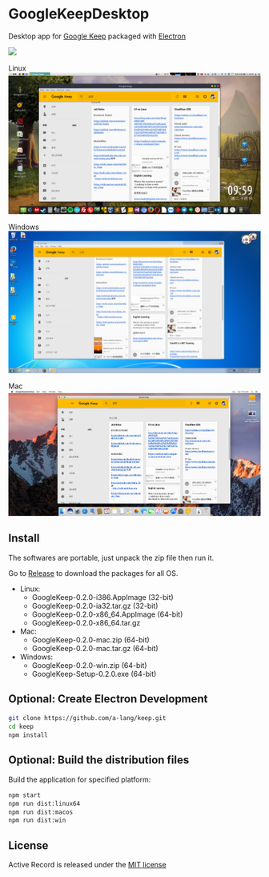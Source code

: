 # GoogleKeepDesktop 

Desktop app for [Google Keep][google-keep] packaged with [Electron][electron]

![](screenshot.png)

Linux
![](screenshot-linux.png)

Windows
![](screenshot-win.png)

Mac
![](screenshot-mac.png)

## Install

The softwares are portable, just unpack the zip file then run it. 

Go to [Release][release] to download the packages for all OS.

* Linux: 
  * GoogleKeep-0.2.0-i386.AppImage (32-bit)
  * GoogleKeep-0.2.0-ia32.tar.gz (32-bit)
  * GoogleKeep-0.2.0-x86_64.AppImage (64-bit)
  * GoogleKeep-0.2.0-x86_64.tar.gz
* Mac: 
  * GoogleKeep-0.2.0-mac.zip (64-bit)
  * GoogleKeep-0.2.0-mac.tar.gz (64-bit)
* Windows: 
  * GoogleKeep-0.2.0-win.zip (64-bit)
  * GoogleKeep-Setup-0.2.0.exe (64-bit)


## Optional: Create Electron Development

```sh
git clone https://github.com/a-lang/keep.git
cd keep
npm install
```

## Optional: Build the distribution files

Build the application for specified platform:

```sh
npm start
npm run dist:linux64
npm run dist:macos
npm run dist:win
```

## License
Active Record is released under the [MIT license][license]

[google-keep]: https://keep.google.com
[electron]: http://electron.atom.io
[license]: https://opensource.org/licenses/MIT
[release]: https://github.com/a-lang/keep/releases